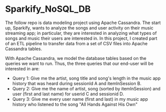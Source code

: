 # Sparkify_NoSQL_DB

The follow repo is data modeling project using Apache Cassandra. The start up, Sparkify, wants to analyze the songs and user activity on their music streaming app; in particular, they are interested in analyzing what types of songs and music their users are interested in. In this project, I created part of an ETL pipeline to transfer data from a set of CSV files into Apache Cassandra tables.

With Apache Cassandra, we model the database tables based on the queries we want to run. Thus, the three queries that our end-user will be interested in are:
* Query 1: Give me the artist, song title and song's length in the music app history that was heard during sessionId A and itemInSession B.
* Query 2: Give me the name of artist, song (sorted by itemInSession) and user (first and last name) for userid C and sessionid D.
* Query 3: Give me every user name (first and last) in my music app history who listened to the song "All Hands Against His Own"
